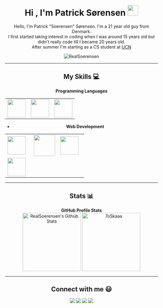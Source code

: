 <div align="center">
<h1>
Hi , I'm Patrick Sørensen <img src="https://media.giphy.com/media/hvRJCLFzcasrR4ia7z/giphy.gif" width="35">
</h1>
<p>
Hello, I'm Patrick "Soerensen" Sørensen. I'm a 21 year old guy from Denmark.
<br>
I first started taking interest in coding when I was around 15 years old but didn't really code till I became 20 years old.
<br>
After summer I'm starting as a CS student at <a href="https://www.ucn.dk/">UCN</a>
</p>


<p> 
<img src="https://komarev.com/ghpvc/?username=RealSoerensen&label=Profile%20views&color=0e75b6&style=plastic" alt="RealSoerensen" /> 
</p>

<hr>

## My Skills :computer:

**Programming Languages**

<table>
<tbody>
 <tr>
<td width="33%">
<img height=60px src="https://upload.wikimedia.org/wikipedia/commons/c/c3/Python-logo-notext.svg"> 
</td>
<td width="33%">
<img height=60px src="https://upload.wikimedia.org/wikipedia/commons/9/99/Unofficial_JavaScript_logo_2.svg"> 
</td>
<td width="33%">
<img height=60px src="https://cdn.cdnlogo.com/logos/c/27/c.svg"> 
</td>


</tr>

</tbody>
</table>

- **Web Development**
<table>
<tbody>
 <tr>
<td width="33%">
<img height=60px src="https://upload.wikimedia.org/wikipedia/commons/6/61/HTML5_logo_and_wordmark.svg"> 
</td>

<td width="33%">
<img height=70px src="https://upload.wikimedia.org/wikipedia/commons/d/d5/CSS3_logo_and_wordmark.svg"> 
</td>

<td width="33%">
<img height=60px src="https://upload.wikimedia.org/wikipedia/commons/b/b2/Bootstrap_logo.svg"> 
</td>


</tr>
   <tr>
   <td width="33%">
<img height=60px src="https://cdn.cdnlogo.com/logos/m/10/mysql.svg"> 
</td>
   </tr>

</tbody>
</table>

<hr>

## Stats :bar_chart:
  <summary><b>GitHub Profile Stats</b></summary>
    <a href="https://github.com/anuraghazra/github-readme-stats"><img alt="RealSoerensen's Github Stats" src="https://github-readme-stats.vercel.app/api?username=RealSoerensen&show_icons=true&count_private=true&theme=algolia" height="192px"/></a>
    <img src="https://github-readme-stats.vercel.app/api/top-langs?username=RealSoerensen&langs_count=5&show_icons=true&locale=en&layout=compact&theme=algolia" alt="7oSkaaa" height="192px"/>
<hr>

## Connect with me :smiley:

<p>
<a href="https://github.com/EmmadiDivyaSrujana"><img src="https://img.shields.io/badge/GitHub-RealSoerensen-black?logo=github&style=flat-square"/></a>
<a href="https://www.linkedin.com/in/emmadi-divya-srujana-19baa0182/"><img src="https://img.shields.io/badge/LinkedIn-Patrick Sørensen-blue?logo=linkedin&style=flat-square"></a>
<a href="mailto:patricklykke@live.dk"><img src="https://img.shields.io/badge/Email-patricklykke@live.dk-blue?logo=microsoft-outlook&style=flat-square"/></a>
<a href="https://twitter.com/divya_emmadi"><img src="https://img.shields.io/badge/Twitter-RealSoerensen-blue?logo=twitter&style=flat-square"/></a>
</p>
